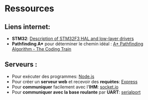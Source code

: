 # Ressources

## Liens internet:
- **STM32**: [Description of STM32F3 HAL and low-layer drivers](https://www.st.com/content/ccc/resource/technical/document/user_manual/a6/79/73/ae/6e/1c/44/14/DM00122016.pdf/files/DM00122016.pdf/jcr:content/translations/en.DM00122016.pdf)
- **Pathfinding A\*** pour déterminer le chemin idéal : [A* Pathfinding Algorithm - The Coding Train](https://www.youtube.com/watch?v=aKYlikFAV4k)


## Serveurs :
- Pour exécuter des programmes: [Node.js](https://nodejs.org/)
- Pour créer un **serveur web** et recevoir des **requètes**: [Express](https://expressjs.com/)
- Pour **communiquer** facilement avec l'**IHM**: [socket.io](https://socket.io/)
- Pour **communiquer avec la base roulante** par **UART**: [serialport](https://serialport.io/)
